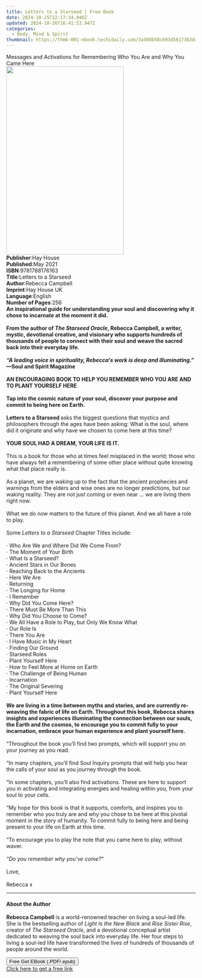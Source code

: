 ```yaml
---
title: Letters to a Starseed | Free Book
date: 2024-10-25T22:17:34.046Z
updated: 2024-10-26T16:41:53.947Z
categories:
  - Body, Mind & Spirit
thumbnail: https://thmb-001-ebook.techidaily.com/3a308b58c693d56173b3d46d552fb9ad37eb933a27d6e03e247def75a5ac8719.jpg
---
```

<main id="book-container">
  <div class="flex flex-col">
    <div class="book-brief flex-1 py-6 px-4 sm:p-6 md:py-10 md:px-8">
      <!-- brief-->
      <div class="book-brief-main">
        Messages and Activations for Remembering Who You Are and Why You Came
        Here
      </div>
    </div>
    <div
      class="book-meta-info flex-1 grid gap-4 col-start-1 col-end-3 row-start-1 sm:mb-6 sm:grid-cols-4 lg:gap-6 lg:col-start-2 lg:row-end-6 lg:row-span-6 lg:mb-0"
    >
      <div
        class="book-meta-info-left place-content-center mt-4 p-4 text-sm leading-6 col-start-2 col-span-2 dark:text-slate-400"
      >
        <img
          class="w-full h-500 object-cover rounded-lg sm:h-255 sm:col-span-2 lg:col-span-full"
          src="https://img-001-ebook.techidaily.com/1d0808111e6887911c65436cd355010b469363474549dcc34ef5f69f549eac86.jpg"
          alt=""
          width="312"
          height="500"
        />
      </div>
      <div
        class="book-meta-info-right mt-2 col-start-1 row-start-2 col-span-3 self-center"
      >
        <!-- meta data  -->
        <div class="flex flex-col px-4 md:px-8">
          <div class="flex-1">
            <strong>Publisher</strong>:<span class="px-2">Hay House</span>
          </div>
          <div class="flex-1">
            <strong>Published</strong>:<span class="px-2">May 2021</span>
          </div>
          <div class="flex-1">
            <strong>ISBN</strong>:<span class="px-2">9781788176163</span>
          </div>
          <div class="flex-1">
            <strong>Title</strong>:<span class="px-2"
              >Letters to a Starseed</span
            >
          </div>
          <div class="flex-1">
            <strong>Author</strong>:<span class="px-2">Rebecca Campbell</span>
          </div>
          <div class="flex-1">
            <strong>Imprint</strong>:<span class="px-2">Hay House UK</span>
          </div>
          <div class="flex-1">
            <strong>Language</strong>:<span class="px-2">English</span>
          </div>
          <div class="flex-1">
            <strong>Number of Pages</strong>:<span class="px-2">256</span>
          </div>
        </div>
      </div>
    </div>
    <div class="book-description flex-1 py-6 px-4 sm:p-6 md:py-10 md:px-8">
      <div class="book-description-main">
        <div accordion-content="" id="description">
          <b
            >An inspirational guide for understanding your soul and discovering
            why it chose to incarnate at the moment it did.</b
          ><br /><br /><b
            >From the author of <i>The Starseed Oracle</i>, Rebecca Campbell, a
            writer, mystic, devotional creative, and visionary who supports
            hundreds of thousands of people to connect with their soul and weave
            the sacred back into their everyday life.</b
          ><br /><br /><b
            ><i
              >“A leading voice in spirituality, Rebecca's work is deep and
              illuminating.”</i
            ></b
          ><br /><b>—<i></i>Soul and Spirit Magazine</b><br /><br /><b
            >AN ENCOURAGING BOOK TO HELP YOU REMEMBER WHO YOU ARE AND TO PLANT
            YOURSELF HERE</b
          ><br /><br /><b
            >Tap into the cosmic nature of your soul, discover your purpose and
            commit to being here on Earth.</b
          ><br /><br /><b>Letters to a Starseed </b>asks the biggest questions
          that mystics and philosophers through the ages have been asking: What
          is the soul, where did it originate and why have we chosen to come
          here at this time?<br /><br /><b
            >YOUR SOUL HAD A DREAM, YOUR LIFE IS IT.</b
          ><br /><br />This is a book for those who at times feel misplaced in
          the world; those who have always felt a remembering of some other
          place without quite knowing what that place really is.<br /><br />As a
          planet, we are waking up to the fact that the ancient prophecies and
          warnings from the elders and wise ones are no longer predictions, but
          our waking reality. They are not just coming or even near ... we are
          living them right now.<br /><br />What we do now matters to the future
          of this planet. And we all have a role to play.<br /><br />Some
          <i>Letters to a Starseed</i> Chapter Titles include:<br /><br />· Who
          Are We and Where Did We Come From?<br />· The Moment of Your Birth<br />·
          What Is a Starseed?<br />· Ancient Stars in Our Bones<br />· Reaching
          Back to the Ancients<br />· Here We Are<br />· Returning<br />· The
          Longing for Home<br />· I Remember<br />· Why Did You Come Here?<br />·
          There Must Be More Than This<br />· Why Did You Choose to Come?<br />·
          We All Have a Role to Play, but Only We Know What<br />· Our Role
          Is<br />· There You Are<br />· I Have Music in My Heart<br />· Finding
          Our Ground<br />· Starseed Roles<br />· Plant Yourself Here<br />· How
          to Feel More at Home on Earth<br />· The Challenge of Being Human<br />·
          Incarnation<br />· The Original Severing<br />· Plant Yourself Here<br /><br /><b
            >We are living in a time between myths and stories, and are
            currently re-weaving the fabric of life on Earth. Throughout this
            book, Rebecca shares insights and experiences illuminating the
            connection between our souls, the Earth and the cosmos, to encourage
            you to commit fully to your incarnation, embrace your human
            experience and plant yourself here.</b
          ><br /><br />“Throughout the book you’ll find two prompts, which will
          support you on your journey as you read.<br /><br />“In many chapters,
          you’ll find Soul Inquiry prompts that will help you hear the calls of
          your soul as you journey through the book.<br /><br />“In some
          chapters, you’ll also find activations. These are here to support you
          in activating and integrating energies and healing within you, from
          your soul to your cells.<br /><br />“My hope for this book is that it
          supports, comforts, and inspires you to remember who you truly are and
          why you chose to be here at this pivotal moment in the story of
          humanity. To commit fully to being here and being present to your life
          on Earth at this time.<br /><br />“To encourage you to play the note
          that you came here to play, without waver.<br /><br /><i
            >“Do you remember why you’ve come?</i
          >”<br /><br />Love,<br /><br />Rebecca x
        </div>
        <div class="accordion-fader"></div>
      </div>
    </div>
    <div class="book-excerpts flex-1 py-6 px-4 sm:p-6 md:py-10 md:px-8">
      <!-- excerpts-->
      <div class="book-excerpts-main">
        <hr />
        <h4 class="placeholder placeholder-heading">
          <span>About the Author</span>
        </h4>
        <p>
          <b>Rebecca Campbell</b> is a world-renowned teacher on living a
          soul-led life. She is the bestselling author of
          <i>Light Is the New Black </i>and <i>Rise Sister Rise</i>, creator of
          <i>The Starseed Oracle</i>, and a devotional conceptual artist
          dedicated to weaving the soul back into everyday life. Her four steps
          to living a soul-led life have transformed the lives of hundreds of
          thousands of people around the world.
        </p>
      </div>
    </div>
    <div
      class="book-about-author flex-1 py-6 px-4 sm:p-6 md:py-10 md:px-8"
    ></div>
    <div class="book-free-get flex-1 py-6 px-4 sm:p-6 md:py-10 md:px-8">
      <button
        id="btn-free-get"
        class="bg-blue-500 hover:bg-blue-700 text-white font-bold py-2 px-4 rounded"
      >
        Free Get EBook (.PDF/.epub)
      </button>
      <div id="countdown-display" class="px-2 text-lg mt-2"></div>
      <a
        id="free-link"
        class="hidden bg-blue-500 hover:bg-blue-700 text-white font-bold py-2 px-4 rounded"
        href="https://www.ebooks.com/en-us/book/210137065/letters-to-a-starseed/rebecca-campbell/"
        target="_blank"
        >Click here to get a free link</a
      >
    </div>
    <script>
      let countdownTime = 0;
      let countdownInterval = null;
      document
        .getElementById('btn-free-get')
        .addEventListener('click', startCountdown);
      function startCountdown() {
        countdownTime = new Date().getTime() + 60000 * 3;
        countdownInterval = setInterval(updateCountdown, 1000);
        document.getElementById('btn-free-get').disabled = true;
        document
          .getElementById('btn-free-get')
          .classList.add('bg-gray-500', 'cursor-not-allowed');
      }
      function updateCountdown() {
        let currentTime = new Date().getTime();
        let timeLeft = countdownTime - currentTime;
        let secondsLeft = Math.floor(timeLeft / 1000);
        document.getElementById('countdown-display').innerHTML =
          `Remaining time: ${secondsLeft} seconds.`;
        if (secondsLeft <= 0) {
          clearInterval(countdownInterval);
          document.getElementById('btn-free-get').classList.add('hidden');
          document.getElementById('free-link').classList.remove('hidden');
          document.getElementById('countdown-display').innerHTML = '';
        }
      }
    </script>
  </div>
</main>

<ins class="adsbygoogle"
      style="display:block"
      data-ad-client="ca-pub-7571918770474297"
      data-ad-slot="8358498916"
      data-ad-format="auto"
      data-full-width-responsive="true"></ins>
    